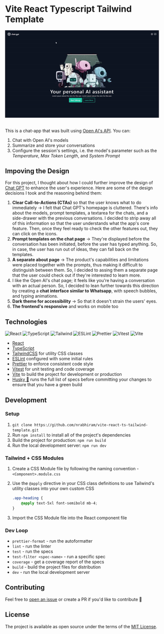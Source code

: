 # Vite React Typescript Tailwind Template

<p align="center">
    <img src="./public/demo.gif" alt="demo">
    <br>
    <br>
</p>

This is a chat-app that was built using [Open AI's API](https://platform.openai.com/docs/introduction). You can:

1. Chat with Open AI's models
2. Summarize and store your conversations
3. Configure the session's settings, i.e. the model's parameter such as the *Temperature*, *Max Token Length*, and *System Prompt*

## Impoving the Design

For this project, I thought about how I could further improve the design of [Chat GPT](https://chat.openai.com/) to enhance the user's experience. Here are some of the design decisions I took and the reasoning behind them:

1. **Clear Call-to-Actions (CTAs)** so that the user knows what to do immediately → I felt that Chat GPT's homepage is cluttered. There's info about the models, prompt templates, a textarea for the chats, and a side-drawer with the previous conversations. I decided to strip away all of this information so that the user understands what the app's core feature. Then, once they feel ready to check the other features out, they can click on the icons.
2. **Prompt templates on the chat page**  → They're displayed before the conversation has been initiated, before the user has typed anything. So, in case, the user has run out of ideas, they can fall back on the templates.
3. **A separate about page** → The product's capabilities and limitations were placed together with the prompts, thus making it difficult to distinguish between them. So, I decided to assing them a separate page that the user could check out if they're interested to learn more.
4. I like the Open AI's chat page; it feels like you're having a conversation with an actual person. So, I decided to lean further towards this direction by creating a **chat interface similar to Whatsapp**, with speech bubbles, and typing animations.
5. **Dark theme for accessibility** → So that it doesn't strain the users' eyes.
6. **The frontend's responsive** and works on mobile too


## Technologies

![React](https://img.shields.io/badge/frontend-react-61DBFB?style=flat&logo=react)
![TypeScript](https://img.shields.io/badge/frontend-ts-blue?style=flat&logo=typescript)
![Tailwind](https://img.shields.io/badge/frontend-tailwind-00C4C4?style=flat&logo=tailwindcss)
![ESLint](https://img.shields.io/badge/linter-eslint-4B32C3?style=flat&logo=eslint)
![Prettier](https://img.shields.io/badge/formatter-prettier-F8BC45?style=flat&logo=prettier)
![Vitest](https://img.shields.io/badge/specs-vitest-yellow?style=flat&logo=vitest)
![Vite](https://img.shields.io/badge/build-vite-A855F7?style=flat&logo=vite)

- [React](https://reactjs.org/)
- [TypeScript](https://www.typescriptlang.org/)
- [TailwindCSS](https://tailwindcss.com/) for utility CSS classes
- [ESLint](https://eslint.org/) configured with some initial rules
- [Prettier](https://prettier.io/) to enforce consistent code style
- [Vitest](https://vitest.dev/) for unit testing and code coverage
- [Vite](https://vitejs.dev/) to build the project for development or production
- [Husky 🐶](https://typicode.github.io/husky/) runs the full list of specs before committing your changes to ensure that you have a green build

## Development

### Setup

1. `git clone https://github.com/nrabhiram/vite-react-ts-tailwind-template.git`
2. Run `npm install` to install all of the project's dependencies
3. Build the project for production: `npm run build`
4. Run the local development server: `npm run dev`

### Tailwind + CSS Modules

1. Create a CSS Module file by following the naming convention - `<Component>.module.css`
2. Use the `@apply` directive in your CSS class definitions to use Tailwind's utility classes into your own custom CSS
    
    ```css
    .app-heading {
        @apply text-5xl font-semibold mb-4;
    }
    ```
3. Import the CSS Module file into the React component file

### Dev Loop

- `prettier-format` - run the autoformatter
- `lint` - run the linter
- `test` - run the specs
- `test-filter <spec-name>` - run a specific spec
- `coverage` - get a coverage report of the specs
- `build` - build the project files for distribution
- `dev` - run the local development server

## Contributing

Feel free to [open an issue](https://github.com/nrabhiram/vite-react-ts-tailwind-template/issues/new) or create a PR if you'd like to contribute 🙌

## License

The project is available as open source under the terms of the [MIT License](LICENSE).
